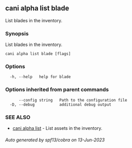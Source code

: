 ## cani alpha list blade

List blades in the inventory.

### Synopsis

List blades in the inventory.

```
cani alpha list blade [flags]
```

### Options

```
  -h, --help   help for blade
```

### Options inherited from parent commands

```
      --config string   Path to the configuration file
  -D, --debug           additional debug output
```

### SEE ALSO

* [cani alpha list](cani_alpha_list.md)	 - List assets in the inventory.

###### Auto generated by spf13/cobra on 13-Jun-2023
